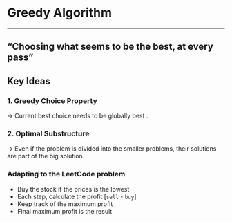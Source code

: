 # Greedy Algorithm

---

## “Choosing what seems to be the best, at every pass”

## Key Ideas

### 1. Greedy Choice Property

→ Current best choice needs to be globally best .

### 2. Optimal Substructure

→ Even if the problem is divided into the smaller problems, their solutions are part of the big solution.

### Adapting to the LeetCode problem

- Buy the stock if the prices is the lowest
- Each step, calculate the profit [`sell` - `buy`]
- Keep track of the maximum profit
- Final maximum profit is the result